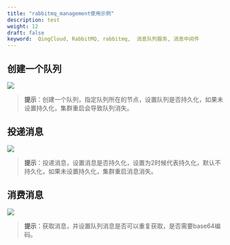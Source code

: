 ```yaml
---
title: "rabbitmq_management使用示例"
description: test
weight: 12
draft: false
keyword:  QingCloud, RabbitMQ, rabbitmq,  消息队列服务, 消息中间件
---
```


##  创建一个队列

![](../../_images/create_queue.png)

> **提示**：创建一个队列，指定队列所在的节点，设置队列是否持久化，如果未设置持久化，集群重启会导致队列消失。

##  投递消息

![](../../_images/publish_message.png)

> **提示**：投递消息，设置消息是否持久化，设置为2时候代表持久化，默认不持久化，如果未设置持久化，集群重启消息消失。

##  消费消息

![](../../_images/get_message.png)

> **提示**：获取消息，并设置队列消息是否可以重复获取，是否需要base64编码。